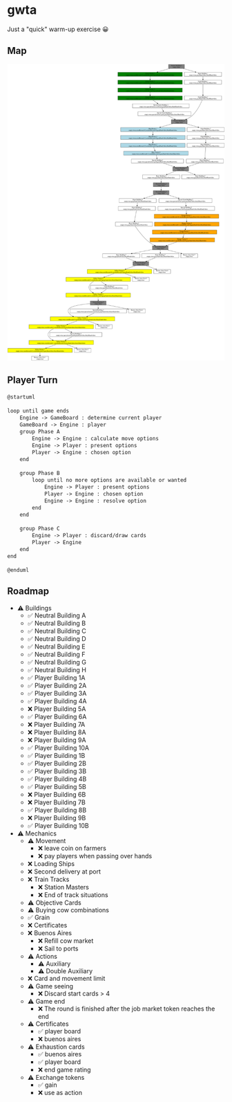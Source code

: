 # gwta

Just a "quick" warm-up exercise 😀

## Map

![](map.svg)

## Player Turn

```puml
@startuml

loop until game ends
    Engine -> GameBoard : determine current player
    GameBoard -> Engine : player
    group Phase A
        Engine -> Engine : calculate move options
        Engine -> Player : present options
        Player -> Engine : chosen option
    end

    group Phase B
        loop until no more options are available or wanted
            Engine -> Player : present options
            Player -> Engine : chosen option
            Engine -> Engine : resolve option
        end
    end

    group Phase C
        Engine -> Player : discard/draw cards
        Player -> Engine
    end
end

@enduml

```

## Roadmap

- ⚠️ Buildings
  - ✅️ Neutral Building A
  - ✅ Neutral Building B
  - ✅ Neutral Building C
  - ✅ Neutral Building D
  - ️✅ Neutral Building E
  - ️✅ Neutral Building F
  - ✅️ Neutral Building G
  - ✅️ Neutral Building H
  - ✅️ Player Building 1A
  - ✅️ Player Building 2A
  - ✅️ Player Building 3A
  - ✅ Player Building 4A
  - ❌ Player Building 5A
  - ✅ Player Building 6A
  - ❌ Player Building 7A
  - ❌ Player Building 8A
  - ❌ Player Building 9A
  - ✅ Player Building 10A
  - ✅ Player Building 1B
  - ✅️ Player Building 2B
  - ✅️ Player Building 3B
  - ✅ Player Building 4B
  - ✅ Player Building 5B
  - ❌ Player Building 6B
  - ❌ Player Building 7B
  - ✅ Player Building 8B
  - ❌ Player Building 9B
  - ✅ Player Building 10B
- ⚠️ Mechanics
  - ⚠️ Movement
    - ❌ leave coin on farmers
    - ❌ pay players when passing over hands
  - ❌ Loading Ships
  - ❌ Second delivery at port
  - ❌ Train Tracks
    - ❌ Station Masters
    - ❌ End of track situations
  - ⚠️ Objective Cards
  - ⚠️ Buying cow combinations
  - ✅ Grain
  - ❌ Certificates
  - ❌ Buenos Aires
    - ❌ Refill cow market
    - ❌ Sail to ports
  - ⚠️ Actions
    - ⚠️ Auxiliary
    - ⚠️ Double Auxiliary
  - ❌ Card and movement limit
  - ⚠️ Game seeing
    - ❌ Discard start cards > 4
  - ⚠️ Game end
    - ❌ The round is finished after the job market token reaches the end
  - ⚠️ Certificates
    - ✅ player board
    - ❌ buenos aires
  - ⚠️ Exhaustion cards
    - ✅ buenos aires
    - ✅ player board
    - ❌ end game rating
  - ⚠️ Exchange tokens
    - ✅ gain
    - ❌ use as action
